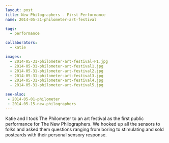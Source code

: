 ```yaml
---
layout: post
title: New Philographers - First Performance
name: 2014-05-31-philometer-art-festival

tags: 
  - performance

collaborators: 
  - katie

images:
  - 2014-05-31-philometer-art-festival-PI.jpg
  - 2014-05-31-philometer-art-festival1.jpg
  - 2014-05-31-philometer-art-festival2.jpg
  - 2014-05-31-philometer-art-festival3.jpg
  - 2014-05-31-philometer-art-festival4.jpg
  - 2014-05-31-philometer-art-festival5.jpg

see-also:
 - 2014-05-01-philometer
 - 2014-05-15-new-philographers
---
```

Katie and I took The Philometer to an art festival as the first public performance for The New Philographers.  We hooked up all the sensors to folks and asked them questions ranging from boring to stimulating and sold postcards with their personal sensory response.
